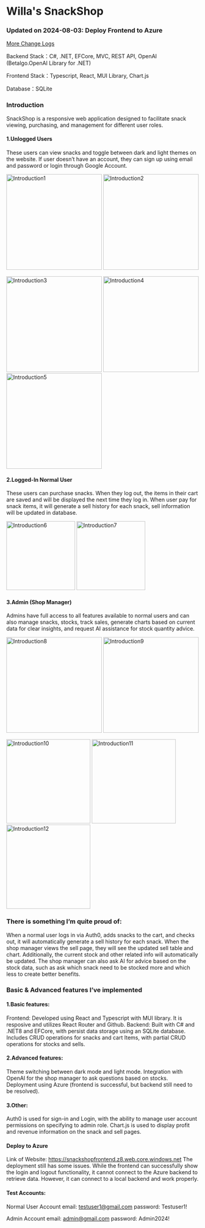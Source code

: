# Willa's SnackShop 
### Updated on 2024-08-03: Deploy Frontend to Azure 
[More Change Logs](https://github.com/Willa2023/SnackShop/wiki/Change-Logs)

Backend Stack：C#, .NET, EFCore, MVC, REST API, OpenAI (Betalgo.OpenAI Library for .NET)

Frontend Stack：Typescript, React, MUI Library, Chart.js

Database：SQLite

### Introduction
SnackShop is a responsive web application designed to facilitate snack viewing, purchasing, and management for different user roles.

#### 1.Unlogged Users
These users can view snacks and toggle between dark and light themes on the website. If user doesn’t have an account, they can  sign up using email and password or login through Google Account.

<p>
<img height="250" alt="Introduction1" src="https://github.com/Willa2023/SnackShop/blob/main/frontend/public/IntroImage/Introduction1.png?raw=true">
<img height="250" alt="Introduction2" src="https://github.com/Willa2023/SnackShop/blob/main/frontend/public/IntroImage/Introduction2.png?raw=true">
</p>

<p>
<img height="250" alt="Introduction3" src="https://github.com/Willa2023/SnackShop/blob/main/frontend/public/IntroImage/Introduction3.png?raw=true">
<img height="250" alt="Introduction4" src="https://github.com/Willa2023/SnackShop/blob/main/frontend/public/IntroImage/Introduction4.png?raw=true">
<img height="250" alt="Introduction5" src="https://github.com/Willa2023/SnackShop/blob/main/frontend/public/IntroImage/Introduction5.png?raw=true">
</p>

#### 2.Logged-In Normal User
These users can purchase snacks. When they log out, the items in their cart are saved and will be displayed the next time they log in.
When user pay for snack items, it will generate a sell history for each snack, sell information will be updated in database.

<p>
<img height="180" alt="Introduction6" src="https://github.com/Willa2023/SnackShop/blob/main/frontend/public/IntroImage/Introduction6.png?raw=true">
<img height="180" alt="Introduction7" src="https://github.com/Willa2023/SnackShop/blob/main/frontend/public/IntroImage/Introduction7.png?raw=true">
</p>

#### 3.Admin (Shop Manager)
Admins have full access to all features available to normal users and can also manage snacks, stocks, track sales, generate charts based on current data for clear insights, and request AI assistance for stock quantity advice.

<p>
<img height="250" alt="Introduction8" src="https://github.com/Willa2023/SnackShop/blob/main/frontend/public/IntroImage/Introduction8.png?raw=true">
<img height="250" alt="Introduction9" src="https://github.com/Willa2023/SnackShop/blob/main/frontend/public/IntroImage/Introduction9.png?raw=true">
</p>

<p>
<img height="220" alt="Introduction10" src="https://github.com/Willa2023/SnackShop/blob/main/frontend/public/IntroImage/Introduction10.png?raw=true">
<img height="220" alt="Introduction11" src="https://github.com/Willa2023/SnackShop/blob/main/frontend/public/IntroImage/Introduction11.png?raw=true">
<img height="220" alt="Introduction12" src="https://github.com/Willa2023/SnackShop/blob/main/frontend/public/IntroImage/Introduction12.png?raw=true">
</p>

### There is something I’m quite proud of: 

When a normal user logs in via Auth0, adds snacks to the cart, and checks out, it will automatically generate a sell history for each snack. When the shop manager views the sell page, they will see the updated sell table and chart. Additionally, the current stock and other related info will automatically be updated. 
The shop manager can also ask AI for advice based on the stock data, such as ask which snack need to be stocked more and which less to create better benefits.

### Basic & Advanced features I’ve implemented

#### 1.Basic features:
Frontend: Developed using React and Typescript with MUI library. It is resposive and utilizes React Router and Github.
Backend: Built with C# and .NET8 and EFCore, with persist data storage using an SQLite database. Includes CRUD operations for snacks and cart Items, with partial CRUD operations for stocks and sells.

#### 2.Advanced features:
Theme switching between dark mode and light mode.
Integration with OpenAI for the shop manager to ask questions based on stocks.
Deployment using Azure (frontend is successful, but backend still need to be resolved).

#### 3.Other:
Auth0 is used for sign-in and Login, with the ability to manage user account permissions on specifying to admin role.
Chart.js is used to display profit and revenue information on the snack and sell pages.

#### Deploy to Azure
Link of Website: https://snackshopfrontend.z8.web.core.windows.net
The deployment still has some issues. While the frontend can successfully show the login and logout functionality, it cannot connect to the Azure backend to retrieve data. However, it can connect to a local backend and work properly.

#### Test Accounts: 
Normal User Account 
email: testuser1@gmail.com
password: Testuser1!

Admin Account
email: admin@gmail.com
password: Admin2024!




